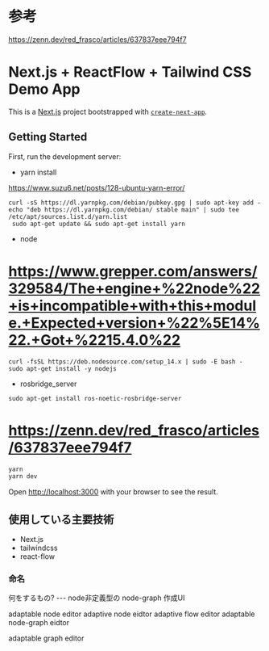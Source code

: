 # 参考

https://zenn.dev/red_frasco/articles/637837eee794f7

# Next.js + ReactFlow + Tailwind CSS Demo App

This is a [Next.js](https://nextjs.org/) project bootstrapped with [`create-next-app`](https://github.com/vercel/next.js/tree/canary/packages/create-next-app).

## Getting Started

First, run the development server:


- yarn install

https://www.suzu6.net/posts/128-ubuntu-yarn-error/

```
curl -sS https://dl.yarnpkg.com/debian/pubkey.gpg | sudo apt-key add -
echo "deb https://dl.yarnpkg.com/debian/ stable main" | sudo tee /etc/apt/sources.list.d/yarn.list
 sudo apt-get update && sudo apt-get install yarn
```

- node
# https://www.grepper.com/answers/329584/The+engine+%22node%22+is+incompatible+with+this+module.+Expected+version+%22%5E14%22.+Got+%2215.4.0%22
```
curl -fsSL https://deb.nodesource.com/setup_14.x | sudo -E bash -
sudo apt-get install -y nodejs
```

- rosbridge_server

```
sudo apt-get install ros-noetic-rosbridge-server
```


# https://zenn.dev/red_frasco/articles/637837eee794f7

```bash
yarn
yarn dev
```

Open [http://localhost:3000](http://localhost:3000) with your browser to see the result.

## 使用している主要技術

- Next.js
- tailwindcss
- react-flow


### 命名


何をするもの? --- node非定義型の node-graph 作成UI

adaptable node editor
adaptive node eidtor
adaptive flow editor
adaptable node-graph eidtor

adaptable graph editor

